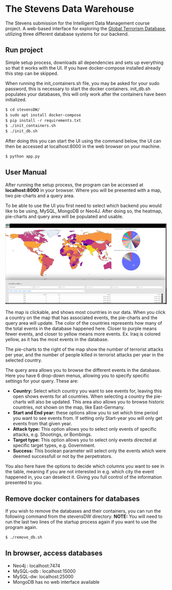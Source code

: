 # The Stevens Data Warehouse

The Stevens submission for the Intelligent Data Management course project. A web-based interface for exploring the [Global Terrorism Database](https://www.start.umd.edu/gtd/), utilizing three different database systems for our backend.

## Run project

Simple setup process, downloads all dependencies and sets up everything so that it works with the UI. If you have docker-compose installed already this step can be skipped.

When running the init_containers.sh file, you may be asked for your sudo password, this is necessary to start the docker containers. init_db.sh populates your databases, this will only work after the containers have been initialized.

```rst
$ cd stevensDW/
$ sudo apt install docker-compose
$ pip install -r requirements.txt
$ ./init_containers.sh
$ ./init_db.sh
```

After doing this you can start the UI using the command below, the UI can then be accessed at localhost:8000 in the web browser on your machine.

```rst
$ python app.py
```


## User Manual
After running the setup process, the program can be accessed at **localhost:8000** in your browser. Where you will be presented with a map, two pie-charts and a query area.

To be able to use the UI you first need to select which backend you would like to be using, MySQL, MongoDB or Neo4J. After doing so, the heatmap, pie-charts and query area will be populated and usable.

![Image of the UI](/data/image.png)

The map is clickable, and shows most countries in our data. When you click a country on the map that has associated events, the pie-charts and the query area will update. The color of the countries represents how many of the total events in the database happened here. Closer to purple means fewer events, and closer to yellow means more events. Ex. Iraq is colored yellow, as it has the most events in the database.

The pie-charts to the right of the map show the number of terrorist attacks per year, and the number of people killed in terrorist attacks per year in the selected country.

The query area allows you to browse the different events in the database. Here you have 6 drop-down menus, allowing you to specify specific settings for your query. These are:

- **Country:** Select which country you want to see events for, leaving this open shows events for all countries. When selecting a country the pie-charts will also be updated. This area also allows you to browse historic countries, not shown on the map, like East-Germany.
- **Start and End year:** these options allow you to set which time period you want to see events from. If setting only Start-year you will only get events from that given year.
- **Attack type:** This option allows you to select only events of specific attacks, e.g. Shootings, or Bombings.
- **Target type:** This option allows you to select only events directed at specific target types, e.g. Government.
- **Success:** This boolean parameter will select only the events which were deemed successfull or not by the perpetrators.


You also here have the options to decide which columns you want to see in the table, meaning if you are not interested in e.g. which city the event happened in, you can deselect it. Giving you full control of the information presented to you.

## Remove docker containers for databases

If you wish to remove the databases and their containers, you can run the following command from the stevensDW directory. **NOTE:** You will need to run the last two lines of the startup process again if you want to use the program again.

```rst
$ ./remove_db.sh
```


## In browser, access databases

- Neo4j : localhost:7474
- MySQL-odb : localhost:15000
- MySQL-dw: localhost:25000
- MongoDB has no web interface available
